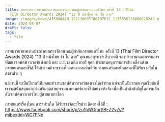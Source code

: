 ```yaml
---
title: ภาพบรรยากาศงานประกาศผลรางวัลสมาคมผู้กำกับภาพยนตร์ไทย ครั้งที่ 13 (Thai
  Film Director Awards 2024) "13 ปี หนังไทย ข้า ไม่ ตาย"
image: /images/news/435080420_122136095786197611_1125338736886028245_n-1-.jpg
date: 2024-04-07
draft: false
tags:
  - film
---
```

ภาพบรรยากาศงานประกาศผลรางวัลสมาคมผู้กำกับภาพยนตร์ไทย ครั้งที่ 13 (Thai Film Director Awards 2024)  "13 ปี หนังไทย ข้า ไม่ ตาย" คุณหมอสุรพงษ์ สืบวงศ์ลี รองประธานคณะกรรมการพัฒนาซอฟต์พาวเวอร์แห่งชาติ และ ม.ร.ว.เฉลิม ชาตรี ยุคล ประธานอนุกรรมการขับเคลื่อนด้านภาพยนตร์และซีรีส์ ได้เข้าร่วมกิจกรรมเพื่อแสดงความยินดีกับภาพยนตร์และนักแสดงที่ได้รับรางวัลในสาขาต่าง ๆ 

แม้งานนี้จะเป็นปีแรกที่ทีมคณะทำงานซอฟต์พาวเวอร์ของเราได้เข้าร่วม แต่จะเป็นปีแรกของจุดเริ่มต้นที่เราจะสนับสนุนและส่งเสริมอุตสาหกรรมภาพยนตร์และซีรีส์อย่างจริงจัง เพื่อเป็นกำลังสำคัญในการผลักดันซอฟต์พาวเวอร์ไทยสู่สายตาชาวโลก

ภาพยนตร์เรื่องไหน ดาราท่านใด ได้รับรางวัลอะไรบ้าง ติดตามได้ที่ : https://www.facebook.com/share/p/zu1hWGmrSBEZ2vZi/?mibextid=WC7FNe
